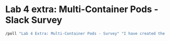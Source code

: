 # Lab 4 extra: Multi-Container Pods - Slack Survey

```bash
/poll "Lab 4 Extra: Multi-Container Pods - Survey" "I have created the haproxy ConfigMap" "I have created the vader-service pod" "I have tested the solution using a busybox pod"
```
